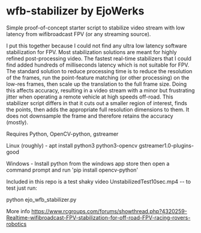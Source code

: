 # wfb-stabilizer by EjoWerks

Simple proof-of-concept starter script to stabilize video stream with low latency from wifibroadcast FPV (or any streaming source). 

I put this together because I could not find any ultra low latency software stabilization for FPV. Most stabilization solutions are meant for highly refined post-processing video. The fastest real-time stabilizers that I could find added hundreds of milliseconds latency which is not suitable for FPV. The standard solution to reduce processing time is to reduce the resolution of the frames, run the point-feature matching (or other processing) on the low-res frames, then scale up the translation to the full frame size. Doing this affects accuracy, resulting in a video stream with a minor but frustrating jitter when operating a remote vehicle at high speeds off-road. This stabilizer script differs in that it cuts out a smaller region of interest, finds the points, then adds the appropriate full resolution dimensions to them. It does not downsample the frame and therefore retains the accuracy (mostly).

Requires Python, OpenCV-python, gstreamer

Linux (roughly) - apt install python3 python3-opencv gstreamer1.0-plugins-good

Windows - Install python from the windows app store then open a command prompt and run 'pip install opencv-python'


Included in this repo is a test shaky video UnstabilizedTest10sec.mp4 -- to test just run:

python ejo_wfb_stabilizer.py


More info https://www.rcgroups.com/forums/showthread.php?4320259-Realtime-wifibroadcast-FPV-stabilization-for-off-road-FPV-racing-rovers-robotics
